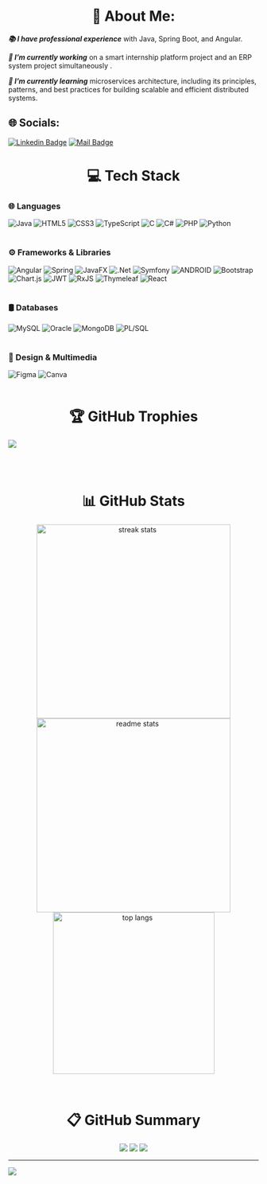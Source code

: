 
<div align=center>
  
  # 💫 About Me:
</div>

***📚 I have professional experience*** with Java, Spring Boot, and Angular.

***🔭 I’m currently working*** on a smart internship platform project and an ERP system project simultaneously .

***🌱 I’m currently learning*** microservices architecture, including its principles, patterns, and best practices for building scalable and efficient distributed systems.

## 🌐 Socials:
[![Linkedin Badge](https://img.shields.io/badge/-RimaToute-0e76a8?style=flat&labelColor=0e76a8&logo=linkedin&logoColor=white)](https://www.linkedin.com/in/rima-toute-926572201/)
[![Mail Badge](https://img.shields.io/badge/-RimaToute-c0392b?style=flat&labelColor=c0392b&logo=gmail&logoColor=white)](mailto:rimatoute1@gmail.com)

<div align=center>
  
# 💻 Tech Stack
</div>

### 🌐 Languages
![Java](https://img.shields.io/badge/java-%23ED8B00.svg?style=for-the-badge&logo=java&logoColor=white) ![HTML5](https://img.shields.io/badge/html5-%23E34F26.svg?style=for-the-badge&logo=html5&logoColor=white) ![CSS3](https://img.shields.io/badge/css3-%231572B6.svg?style=for-the-badge&logo=css3&logoColor=white) ![TypeScript](https://img.shields.io/badge/typescript-%23007ACC.svg?style=for-the-badge&logo=typescript&logoColor=white)
![C](https://img.shields.io/badge/c-%2300599C.svg?style=for-the-badge&logo=c&logoColor=white) ![C#](https://img.shields.io/badge/c%23-%23239120.svg?style=for-the-badge&logo=csharp&logoColor=white) ![PHP](https://img.shields.io/badge/php-%23777BB4.svg?style=for-the-badge&logo=php&logoColor=white) ![Python](https://img.shields.io/badge/python-3670A0?style=for-the-badge&logo=python&logoColor=ffdd54)
<br>
<br>

### ⚙️ Frameworks & Libraries

![Angular](https://img.shields.io/badge/angular-%23DD0031.svg?style=for-the-badge&logo=angular&logoColor=white) ![Spring](https://img.shields.io/badge/spring-%236DB33F.svg?style=for-the-badge&logo=spring&logoColor=white) ![JavaFX](https://img.shields.io/badge/javafx-%23FF0000.svg?style=for-the-badge&logo=openjdk&logoColor=white) ![.Net](https://img.shields.io/badge/.NET-5C2D91?style=for-the-badge&logo=.net&logoColor=white) ![Symfony](https://img.shields.io/badge/symfony-%23000000.svg?style=for-the-badge&logo=symfony&logoColor=white) ![ANDROID](https://img.shields.io/badge/android-%2320232a.svg?style=for-the-badge&logo=android&logoColor=%a4c639) ![Bootstrap](https://img.shields.io/badge/bootstrap-%238511FA.svg?style=for-the-badge&logo=bootstrap&logoColor=white) ![Chart.js](https://img.shields.io/badge/chart.js-F5788D.svg?style=for-the-badge&logo=chart.js&logoColor=white) ![JWT](https://img.shields.io/badge/JWT-black?style=for-the-badge&logo=JSON%20web%20tokens) ![RxJS](https://img.shields.io/badge/rxjs-%23B7178C.svg?style=for-the-badge&logo=reactivex&logoColor=white) ![Thymeleaf](https://img.shields.io/badge/Thymeleaf-%23005C0F.svg?style=for-the-badge&logo=Thymeleaf&logoColor=white) ![React](https://img.shields.io/badge/react-%2320232a.svg?style=for-the-badge&logo=react&logoColor=%2361DAFB)
<br>
<br>

### 🛢️ Databases
![MySQL](https://img.shields.io/badge/mysql-4479A1.svg?style=for-the-badge&logo=mysql&logoColor=white) ![Oracle](https://img.shields.io/badge/Oracle-F80000?style=for-the-badge&logo=oracle&logoColor=white) ![MongoDB](https://img.shields.io/badge/MongoDB-%234ea94b.svg?style=for-the-badge&logo=mongodb&logoColor=white) ![PL/SQL](https://img.shields.io/badge/PL%2FSQL-F80000?style=for-the-badge&logo=oracle&logoColor=white)
<br>
<br>
### 🎨 Design & Multimedia
![Figma](https://img.shields.io/badge/figma-%23F24E1E.svg?style=for-the-badge&logo=figma&logoColor=white) ![Canva](https://img.shields.io/badge/Canva-%2300C4CC.svg?style=for-the-badge&logo=Canva&logoColor=white) 
<br>
<br>
<div align=center>
  
# 🏆 GitHub Trophies
</div>

![](https://github-profile-trophy.vercel.app/?username=Touterima&theme=gruvbox&no-frame=false&no-bg=false&margin-w=4)

<br>
<br>

<div align=center>
  
# 📊 GitHub Stats
</div>
<div align=center>
  <img width=390 src="https://github-readme-streak-stats-salesp07.vercel.app/?user=Touterima&include_all_commits=true&count_private=true&theme=react&border_radius=10" alt="streak stats"/>
  <img width=390 src="https://github-readme-stats.vercel.app/api?username=Touterima&count_private=true&show_icons=true&theme=react&border_radius=10&rank_icon=github" alt="readme stats" />
  <br/>
  <img width=325 align="center" src="https://github-readme-stats.vercel.app/api/top-langs/?username=Touterima&hide=HTML&langs_count=8&layout=compact&theme=react&border_radius=10&size_weight=0.5&count_weight=0.5&exclude_repo=github-readme-stats" alt="top langs" />
</div>

<br>
<br>
<div align=center>
  
# 📋 GitHub Summary
</div>
<div align=center>

![](https://github-profile-summary-cards.vercel.app/api/cards/profile-details?username=Touterima&theme=react&include_all_commits=true&count_private=true)
![](https://github-profile-summary-cards.vercel.app/api/cards/repos-per-language?username=Touterima&theme=react&include_all_commits=true&count_private=true)
![](https://github-profile-summary-cards.vercel.app/api/cards/most-commit-language?username=Touterima&theme=react&include_all_commits=true&count_private=true)
</div>



---
[![](https://visitcount.itsvg.in/api?id=Touterima&icon=7&color=0)](https://visitcount.itsvg.in)

<!-- Proudly created with GPRM ( https://gprm.itsvg.in ) -->
